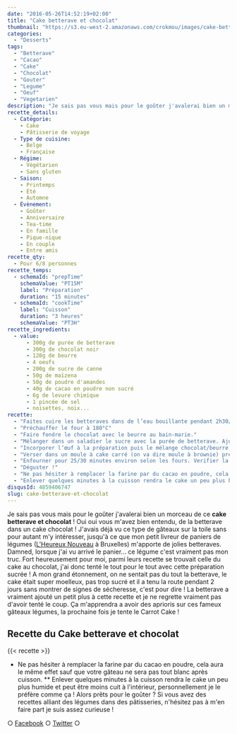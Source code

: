 ```yaml
---
date: "2016-05-26T14:52:19+02:00"
title: "Cake betterave et chocolat"
thumbnail: "https://s3.eu-west-2.amazonaws.com/crokmou/images/cake-betterave-chocolat-crokmou-blog-culinaire.jpg"
categories:
  - "Desserts"
tags:
  - "Betterave"
  - "Cacao"
  - "Cake"
  - "Chocolat"
  - "Gouter"
  - "Legume"
  - "Oeuf"
  - "Vegetarien"
description: "Je sais pas vous mais pour le goûter j'avalerai bien un morceau de cake betterave et chocolat ! Oui oui vous m'avez bien entendu..."
recette_details:
  - Catégorie:
    - Cake
    - Pâtisserie de voyage
  - Type de cuisine:
    - Belge
    - Française
  - Régime:
    - Végétarien
    - Sans gluten
  - Saison:
    - Printemps
    - Été
    - Automne
  - Évènement:
    - Goûter
    - Anniversaire
    - Tea-time
    - En famille
    - Pique-nique
    - En couple
    - Entre amis
recette_qty:
  - Pour 6/8 personnes
recette_temps:
  - schemaId: "prepTime"
    schemaValue: "PT15M"
    label: "Préparation"
    duration: "15 minutes"
  - schemaId: "cookTime"
    label: "Cuisson"
    duration: "3 heures"
    schemaValue: "PT3H"
recette_ingredients:
  - value:
      - 300g de purée de betterave
      - 300g de chocolat noir
      - 120g de beurre
      - 4 oeufs
      - 200g de sucre de canne
      - 50g de maïzena
      - 50g de poudre d'amandes
      - 40g de cacao en poudre non sucré
      - 6g de levure chimique
      - 1 pincée de sel
      - noisettes, noix...
recette:
  - "Faites cuire les betteraves dans de l’eau bouillante pendant 2h30/3h jusqu’à ce qu’elles soient tendres (le temps peut être diminué selon le mode de cuisson : vapeur, cocotte minute…). Une fois cuites, les peler et les mixer pour obtenir une purée"
  - "Préchauffer le four à 180°C"
  - "Faire fondre le chocolat avec le beurre au bain-marie."
  - "Mélanger dans un saladier le sucre avec la purée de betterave. Ajouter ensuite la poudre d’amande, la poudre de cacao, la maïzena, la levure et le sel. Mélanger à nouveau"
  - "Incorporer l’œuf à la préparation puis le mélange chocolat/beurre, le tout doit être homogène."
  - "Verser dans un moule à cake carré (on va dire moule à brownie) préalablement beurré et fariné"
  - "Enfourner pour 25/30 minutes environ selon les fours. Verifier la cuisson à l’aide d’une pointe de couteau, si celle-ci ressort sèche, le cake est cuit !"
  - "Déguster !"
  - "Ne pas hésiter à remplacer la farine par du cacao en poudre, cela aura le même effet sauf que votre gâteau ne sera pas tout blanc après cuisson."
  - "Enlever quelques minutes à la cuisson rendra le cake un peu plus humide et peut être moins cuit à l’intérieur, personnellement je le préfère comme ça !"
disqusId: 4859406747
slug: cake-betterave-et-chocolat
---
```


Je sais pas vous mais pour le goûter j'avalerai bien un morceau de ce **cake betterave et chocolat** ! Oui oui vous m'avez bien entendu, de la betterave dans un cake chocolat ! J'avais déjà vu ce type de gâteaux sur la toile sans pour autant m'y intéresser, jusqu'à ce que mon petit livreur de paniers de légumes ([L'Heureux Nouveau](http://www.lheureuxnouveau.be) à Bruxelles) m'apporte de jolies betteraves. Damned, lorsque j'ai vu arrivé le panier... ce légume c'est vraiment pas mon truc. Fort heureusement pour moi, parmi leurs recette se trouvait celle du cake au chocolat, j'ai donc tenté le tout pour le tout avec cette préparation sucrée ! A mon grand étonnement, on ne sentait pas du tout la betterave, le cake était super moelleux, pas trop sucré et il a tenu la route pendant 2 jours sans montrer de signes de sécheresse, c'est pour dire ! La betterave a vraiment ajouté un petit plus à cette recette et je ne regrette vraiment pas d'avoir tenté le coup. Ça m'apprendra a avoir des aprioris sur ces fameux gâteaux légumes, la prochaine fois je tente le Carrot Cake !

## **Recette du Cake betterave et chocolat**

{{< recette >}}

* Ne pas hésiter à remplacer la farine par du cacao en poudre, cela aura le même effet sauf que votre gâteau ne sera pas tout blanc après cuisson. ** Enlever quelques minutes à la cuisson rendra le cake un peu plus humide et peut être moins cuit à l'intérieur, personnellement je le préfère comme ça ! Alors prêts pour le goûter ? Si vous avez des recettes alliant des légumes dans des pâtisseries, n'hésitez pas à m'en faire part je suis assez curieuse !

○ [Facebook](https://www.facebook.com/crokmou.blog) ○ [Twitter](https://twitter.com/Crokmou) ○
